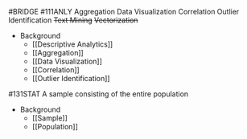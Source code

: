 #BRIDGE #111ANLY 
Aggregation
Data Visualization
Correlation
Outlier Identification
~~Text Mining~~
~~Vectorization~~

* Background
	* [[Descriptive Analytics]]
	* [[Aggregation]]
	* [[Data Visualization]]
	* [[Correlation]]
	* [[Outlier Identification]]

#131STAT 
A sample consisting of the entire population

- Background
	- [[Sample]]
	- [[Population]]